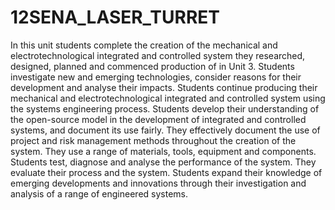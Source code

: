 # 12SENA_LASER_TURRET

In this unit students complete the creation of the mechanical and electrotechnological integrated and controlled
system they researched, designed, planned and commenced production of in Unit 3. Students investigate new
and emerging technologies, consider reasons for their development and analyse their impacts.
Students continue producing their mechanical and electrotechnological integrated and controlled system using the
systems engineering process. Students develop their understanding of the open-source model in the development
of integrated and controlled systems, and document its use fairly. They effectively document the use of project and
risk management methods throughout the creation of the system. They use a range of materials, tools, equipment
and components. Students test, diagnose and analyse the performance of the system. They evaluate their process
and the system. Students expand their knowledge of emerging developments and innovations through their investigation and analysis
of a range of engineered systems.
